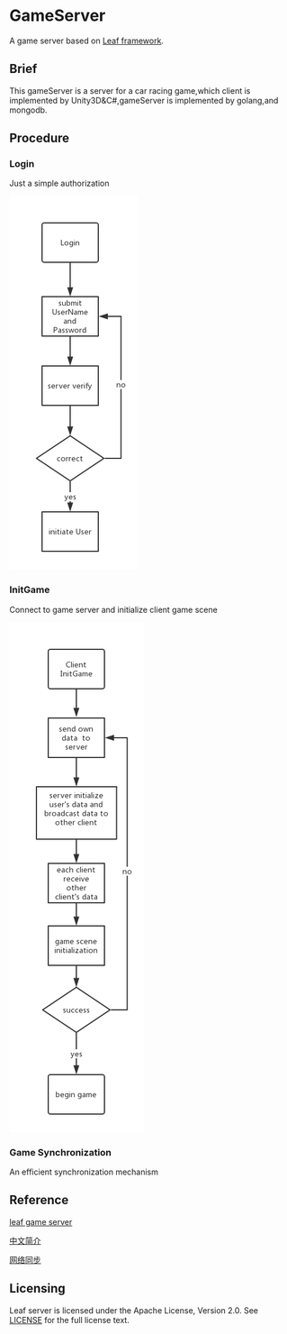 GameServer
===========
A game server based on [Leaf framework](https://github.com/name5566/leaf).

## Brief
This gameServer is a server for a car racing game,which client is implemented by Unity3D&C#,gameServer is implemented 
by golang,and mongodb.


## Procedure

### Login

Just a simple authorization

![login](./doc/gameServerLogin.png)

### InitGame

Connect to game server and initialize client game scene

![init](./doc/gameServerGameInit.png)

### Game Synchronization

An efficient synchronization mechanism

## Reference
[leaf game server](https://github.com/name5566/leaf)

[中文简介](./doc/README_ZH.md)

[网络同步](./doc/网络同步.md)

Licensing
--------

Leaf server is licensed under the Apache License, Version 2.0. See [LICENSE](https://github.com/name5566/leafserver/blob/master/LICENSE) for the full license text.
